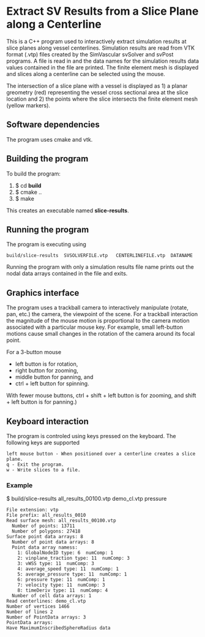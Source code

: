 
# Extract SV Results from a Slice Plane along a Centerline

This is a C++ program used to interactively extract simulation results at slice planes along vessel centerlines. 
Simulation results are read from VTK format (.vtp) files created by the SimVascular svSolver and svPost programs. 
A file is read in and the data names for the simulation results data values contained in the file are printed. The finite element mesh is displayed and slices along a centerline can be selected using the mouse.

The intersection of a slice plane with a vessel is displayed as 1) a planar greometry (red) representing the vessel cross sectional area at the slice location and 2) the points where the slice intersects the finite element mesh (yellow markers).



## Software dependencies
The program uses cmake and vtk. 

## Building the program
To build the program:
1. $ cd **build** 
2. $ cmake ..
3. $ make

This creates an executable named **slice-results**.


## Running the program
The program is executing using
```
build/slice-results  SVSOLVERFILE.vtp   CENTERLINEFILE.vtp  DATANAME
```
Running the program with only a simulation results file name prints out the nodal data arrays contained in the file and exits. 

## Graphics interface
The program uses a trackball camera to interactively manipulate (rotate, pan, etc.) the camera, the viewpoint of the scene.
For a trackball interaction the magnitude of the mouse motion is proportional to the camera motion associated with a 
particular mouse key. For example, small left-button motions cause small changes in the rotation of the camera 
around its focal point. 

For a 3-button mouse
* left button is for rotation, 
* right button for zooming, 
* middle button for panning, and 
* ctrl + left button for spinning. 

With fewer mouse buttons, ctrl + shift + left button is for zooming, and shift + left button is for panning.)

## Keyboard interaction
The program is controled using keys pressed on the keyboard. The following keys are supported

``` 
left mouse button - When positioned over a centerline creates a slice plane.
q - Exit the program.
w - Write slices to a file.
```

### Example
$ build/slice-results all_results_00100.vtp demo_cl.vtp pressure

``` 
File extension: vtp
File prefix: all_results_0010
Read surface mesh: all_results_00100.vtp
  Number of points: 13711
  Number of polygons: 27418
Surface point data arrays: 8
  Number of point data arrays: 8
  Point data array namess: 
    1: GlobalNodeID type: 6  numComp: 1
    2: vinplane_traction type: 11  numComp: 3
    3: vWSS type: 11  numComp: 3
    4: average_speed type: 11  numComp: 1
    5: average_pressure type: 11  numComp: 1
    6: pressure type: 11  numComp: 1
    7: velocity type: 11  numComp: 3
    8: timeDeriv type: 11  numComp: 4
  Number of cell data arrays: 1
Read centerlines: demo_cl.vtp
Number of vertices 1466
Number of lines 2
Number of PointData arrays: 3
PointData arrays: 
Have MaximumInscribedSphereRadius data

```



